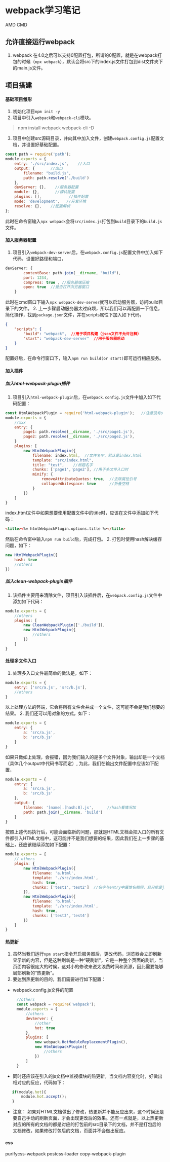 # webpack学习笔记

AMD CMD

##  允许直接运行webpack   
1. webpack 在4.0之后可以支持0配置打包，所谓的0配置，就是在webpack打包的时候（`npx webpack`），默认会将src下的index.js文件打包到dist文件夹下的main.js文件。



## 项目搭建

#### 基础项目雏形

1. 初始化项目`npm init -y`
2. 项目中引入`webpack`和`webpack-cli`模块。
> npm install webpack webpack-cli -D

3. 项目中创建src源码目录，并向其中加入文件，创建`webpack.config.js`配置文档，并设置好基础配置。
```javascript
const path = require('path');
module.exports = {
    entry: './src/index.js',    //入口
    output: {       //出口
        filename: "build.js",
        path: path.resolve('./build')
    },
    devServer: {},    //服务器配置
    module: {},       //模块配置
    plugins: [],            //插件配置
    mode: 'development',   //开发环境
    resolve: {},    //配置解析
};
```
此时在命令窗输入`npx webpack`会将`src/index.js`打包到`build`目录下的`build.js`文件。



#### 加入服务器配置
1. 项目引入`webpack-dev-server`后，在`webpack.config.js`配置文件中加入如下代码，设置好路径和端口，
```javascript
devServer: {
        contentBase: path.join(__dirname, "build"),
        port: 1234,
        compress: true , //服务器端压缩
        open: true  //是否打开浏览器窗口
    }
```
此时在cmd窗口下输入`npx webpack-dev-server`就可以启动服务器，访问build目录下的文件。
2. 上一步骤启动服务器太过麻烦，所以我们可以再配置一下信息，简化操作，找到`package.json`文件，并在scripts属性下加入如下代码，
```json
{
    "scripts": {
        "build": "webpack",  //用于项目构建（json文件不允许注释）
        "start": "webpack-dev-server"  //用于服务器启动
    }
}
```
配置好后，在命令行窗口下，输入`npm run build(or start)`即可运行相应服务。



#### 加入插件

##### 加入html-webpack-plugin插件

1. 项目引入`html-webpack-plugin`后，在`webpack.config.js`文件中加入如下代码配置：
```javascript
const HtmlWebpackPlugin = require('html-webpack-plugin');   //注意没有s
module.exports = {
    //xxx
    entry: {
        page1: path.resolve(__dirname, './src/page1.js'),
        page2: path.resolve(__dirname, './src/page2.js'),
    }
    plugins: [
        new HtmlWebpackPlugin({
            filename: index.html,  //文件名字，默认是index.html
            template: "src/index.html",
            title: "test",    //标题名字
            chunks: ['page1','page2'], //用于多文件入口时
            minify: {
            	removeAttributeQuotes: true,  //去除属性引号
                collapseWhitespace: true      //折叠空格
            }
        })
    ]
}
```
index.html文件中如果想要使用配置文件中的title时，应该在文件中添加如下代码：
```html
<title><%= htmlWebpackPlugin.options.title %></title>
```

然后在命令窗中输入`npm run build`后，完成打包。
2. 打包时使用hash解决缓存问题，如下：
```javascript
new HtmlWebpackPlugin({
    hash: true
    //others
})
```



##### 加入clean-webpack-plugin插件

1. 该插件主要用来清除文件，项目引入该插件后，在`webpack.config.js`文件中添加如下代码：
```javascript
module.exports = {
    //others
    plugins: [
        new CleanWebpackPlugin(['./build']),
        new HtmlWebpackPlugin({
            //others
        })
    ]
}
```



#### 处理多文件入口

1. 处理多入口文件最简单的做法是，如下：
```javascript
module.exports = {
    entry: ['src/a.js', 'src/b.js'],
    //others
}
```
以上处理方法的弊端，它会将所有文件合并成一个文件，这可能不会是我们想要的结果。
2. 我们还可以用对象的方式，如下：
```javascript
module.exports = {
    entry: {
        a: 'src/a.js',
        b: 'src/b.js'
    }
}
```
如果只做如上处理，会报错，因为我们输入的是多个文件对象，输出却是一个文档（具体几个output中代码书写而定）, 为此，我们在输出文件配置中应该如下配置，
```javascript
module.exports = {
    entry: {
        a: 'src/a.js',
        b: 'src/b.js'
    },
    output: {
        filename: '[name].[hash:8].js',      //hash看情况加
        path: path.join(__dirname, 'build')
    }
}
```
按照上述代码执行后，可能会面临新的问题，那就是HTML文档会把入口的所有文件都引入HTML文档中，这可能并不是我们想要的结果，因此我们在上一步骤的基础上，还应该继续添加如下配置：
```javascript
module.exports = {
    // others
    plugin: {
        new HtmlWebpackPlugin({
            filename: 'a.html',
            template: './src/index.html',
            hash: true,
            chunks: ['test1','test2']  //名字与entry中属性名相同，且只能是js文件
        }),
        new HtmlWebpackPlugin({
            filename: 'b.html',
            template: './src/index.html',
            hash: true,
            chunks: ['test3','test4']
        })
    }
}
```



#### 热更新

1. 虽然当我们运行`npm start`指令开启服务器后，更改代码，浏览器会立即刷新显示新的内容，但是这种刷新是一种“硬刷新”，它是一种整个页面的刷新，当页面内容很庞大的时候，这对小的修改来说太浪费时间和资源，因此需要能够局部刷新的“热更新”。
2. 要达到热更新的目的，我们需要进行如下配置：
- webpack.config.js文件的配置

```javascript
     //others
     const webpack = require('webpack');
     module.exports = {
         //others
         devServer: {
             //other
             hot: true
         },
         plugins: [
             new webpack.HotModuleReplacementPlugin(),
             new HtmlWebpackPlugin({
                 //others
             })
         ]
     }

```
- 同时还应该在引入的js文档中监视模块的热更新，当文档内容变化时，好做出相对应的反应，代码如下：
```javascript
   if(module.hot){
       module.hot.accept();
   }
```

- 注意： 如果对HTML文档做出了修改，热更新并不能反应出来，这个时候还是要自己手动的刷新页面，才会出现更改后的效果。还有一点就是，以上热更新对应的所有的文档的都是对应的打包前的src目录下的文档，并不是打包后的文档修改，如果修改打包后的文档，页面并不会做出反应。



#### css
purifycss-webpack
postcss-loader
copy-webpack-plugin